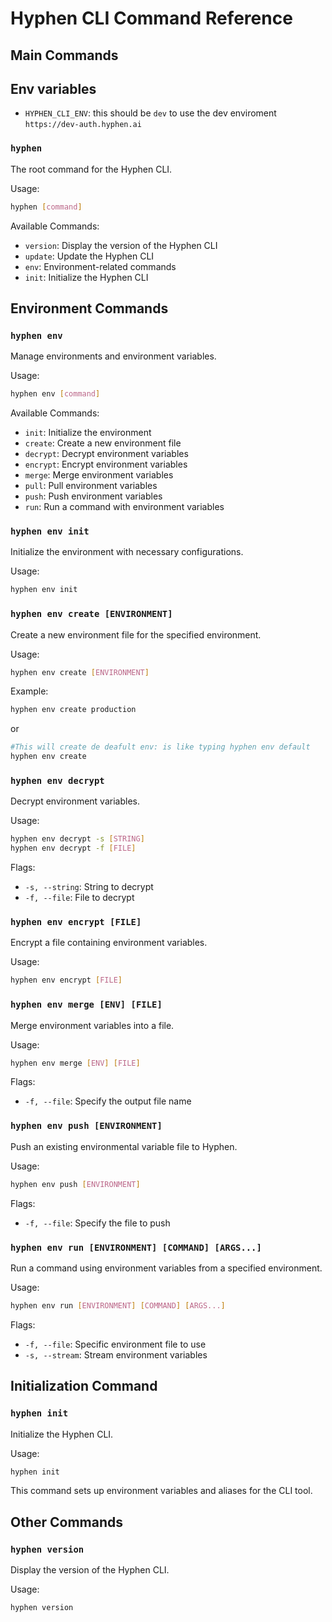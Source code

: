 # Hyphen CLI Command Reference

## Main Commands

## Env variables
- `HYPHEN_CLI_ENV`: this should be `dev` to use the dev enviroment `https://dev-auth.hyphen.ai`

### `hyphen`

The root command for the Hyphen CLI.

Usage:
```bash
hyphen [command]
```

Available Commands:
- `version`: Display the version of the Hyphen CLI
- `update`: Update the Hyphen CLI
- `env`: Environment-related commands
- `init`: Initialize the Hyphen CLI

## Environment Commands

### `hyphen env`

Manage environments and environment variables.

Usage:
```bash
hyphen env [command]
```


Available Commands:
- `init`: Initialize the environment
- `create`: Create a new environment file
- `decrypt`: Decrypt environment variables
- `encrypt`: Encrypt environment variables
- `merge`: Merge environment variables
- `pull`: Pull environment variables
- `push`: Push environment variables
- `run`: Run a command with environment variables

### `hyphen env init`

Initialize the environment with necessary configurations.

Usage:
```bash
hyphen env init
```


### `hyphen env create [ENVIRONMENT]`

Create a new environment file for the specified environment.

Usage:
```bash
hyphen env create [ENVIRONMENT]
```
Example:
```bash
hyphen env create production
```
or 
```bash
#This will create de deafult env: is like typing hyphen env default 
hyphen env create 
```

### `hyphen env decrypt`

Decrypt environment variables.

Usage:
```bash
hyphen env decrypt -s [STRING]
hyphen env decrypt -f [FILE]
```
Flags:
- `-s, --string`: String to decrypt
- `-f, --file`: File to decrypt

### `hyphen env encrypt [FILE]`

Encrypt a file containing environment variables.

Usage:
```bash
hyphen env encrypt [FILE]
```


### `hyphen env merge [ENV] [FILE]`

Merge environment variables into a file.

Usage:
```bash
hyphen env merge [ENV] [FILE]
```

Flags:
- `-f, --file`: Specify the output file name

### `hyphen env push [ENVIRONMENT]`

Push an existing environmental variable file to Hyphen.

Usage:
```bash
hyphen env push [ENVIRONMENT]
```
Flags:
- `-f, --file`: Specify the file to push

### `hyphen env run [ENVIRONMENT] [COMMAND] [ARGS...]`

Run a command using environment variables from a specified environment.

Usage:
```bash
hyphen env run [ENVIRONMENT] [COMMAND] [ARGS...]
```
Flags:
- `-f, --file`: Specific environment file to use
- `-s, --stream`: Stream environment variables

## Initialization Command

### `hyphen init`

Initialize the Hyphen CLI.

Usage:
```bash
hyphen init
```

This command sets up environment variables and aliases for the CLI tool.

## Other Commands

### `hyphen version`

Display the version of the Hyphen CLI.

Usage:
```bash
hyphen version
```
